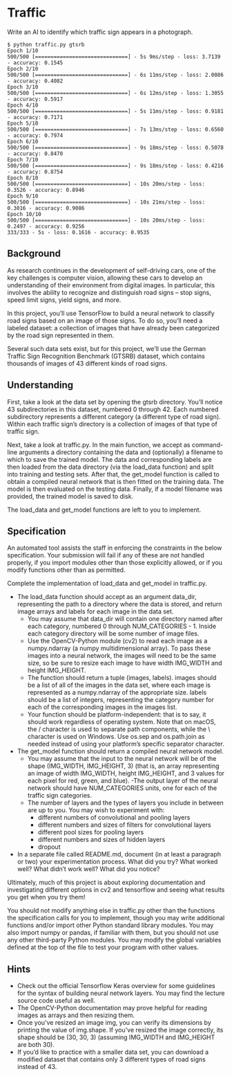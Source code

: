 # Traffic

Write an AI to identify which traffic sign appears in a photograph.

```console
$ python traffic.py gtsrb
Epoch 1/10
500/500 [==============================] - 5s 9ms/step - loss: 3.7139 - accuracy: 0.1545
Epoch 2/10
500/500 [==============================] - 6s 11ms/step - loss: 2.0086 - accuracy: 0.4082
Epoch 3/10
500/500 [==============================] - 6s 12ms/step - loss: 1.3055 - accuracy: 0.5917
Epoch 4/10
500/500 [==============================] - 5s 11ms/step - loss: 0.9181 - accuracy: 0.7171
Epoch 5/10
500/500 [==============================] - 7s 13ms/step - loss: 0.6560 - accuracy: 0.7974
Epoch 6/10
500/500 [==============================] - 9s 18ms/step - loss: 0.5078 - accuracy: 0.8470
Epoch 7/10
500/500 [==============================] - 9s 18ms/step - loss: 0.4216 - accuracy: 0.8754
Epoch 8/10
500/500 [==============================] - 10s 20ms/step - loss: 0.3526 - accuracy: 0.8946
Epoch 9/10
500/500 [==============================] - 10s 21ms/step - loss: 0.3016 - accuracy: 0.9086
Epoch 10/10
500/500 [==============================] - 10s 20ms/step - loss: 0.2497 - accuracy: 0.9256
333/333 - 5s - loss: 0.1616 - accuracy: 0.9535
```

## Background

As research continues in the development of self-driving cars, one of the key challenges is computer vision, allowing these cars to develop an understanding of their environment from digital images. In particular, this involves the ability to recognize and distinguish road signs – stop signs, speed limit signs, yield signs, and more.

In this project, you’ll use TensorFlow to build a neural network to classify road signs based on an image of those signs. To do so, you’ll need a labeled dataset: a collection of images that have already been categorized by the road sign represented in them.

Several such data sets exist, but for this project, we’ll use the German Traffic Sign Recognition Benchmark (GTSRB) dataset, which contains thousands of images of 43 different kinds of road signs.

## Understanding

First, take a look at the data set by opening the gtsrb directory. You’ll notice 43 subdirectories in this dataset, numbered 0 through 42. Each numbered subdirectory represents a different category (a different type of road sign). Within each traffic sign’s directory is a collection of images of that type of traffic sign.

Next, take a look at traffic.py. In the main function, we accept as command-line arguments a directory containing the data and (optionally) a filename to which to save the trained model. The data and corresponding labels are then loaded from the data directory (via the load_data function) and split into training and testing sets. After that, the get_model function is called to obtain a compiled neural network that is then fitted on the training data. The model is then evaluated on the testing data. Finally, if a model filename was provided, the trained model is saved to disk.

The load_data and get_model functions are left to you to implement.

## Specification

An automated tool assists the staff in enforcing the constraints in the below specification. Your submission will fail if any of these are not handled properly, if you import modules other than those explicitly allowed, or if you modify functions other than as permitted.

Complete the implementation of load_data and get_model in traffic.py.

- The load_data function should accept as an argument data_dir, representing the path to a directory where the data is stored, and return image arrays and labels for each image in the data set.
    - You may assume that data_dir will contain one directory named after each category, numbered 0 through NUM_CATEGORIES - 1. Inside each category directory will be some number of image files.
    - Use the OpenCV-Python module (cv2) to read each image as a numpy.ndarray (a numpy multidimensional array). To pass these images into a neural network, the images will need to be the same size, so be sure to resize each image to have width IMG_WIDTH and height IMG_HEIGHT.
    - The function should return a tuple (images, labels). images should be a list of all of the images in the data set, where each image is represented as a numpy.ndarray of the appropriate size. labels should be a list of integers, representing the category number for each of the corresponding images in the images list.
    - Your function should be platform-independent: that is to say, it should work regardless of operating system. Note that on macOS, the / character is used to separate path components, while the \ character is used on Windows. Use os.sep and os.path.join as needed instead of using your platform’s specific separator character.
- The get_model function should return a compiled neural network model.
    - You may assume that the input to the neural network will be of the shape (IMG_WIDTH, IMG_HEIGHT, 3) (that is, an array representing an image of width IMG_WIDTH, height IMG_HEIGHT, and 3 values for each pixel for red, green, and blue).
    -The output layer of the neural network should have NUM_CATEGORIES units, one for each of the traffic sign categories.
    - The number of layers and the types of layers you include in between are up to you. You may wish to experiment with:
        - different numbers of convolutional and pooling layers
        - different numbers and sizes of filters for convolutional layers
        - different pool sizes for pooling layers
        - different numbers and sizes of hidden layers
        - dropout
- In a separate file called README.md, document (in at least a paragraph or two) your experimentation process. What did you try? What worked well? What didn’t work well? What did you notice?

Ultimately, much of this project is about exploring documentation and investigating different options in cv2 and tensorflow and seeing what results you get when you try them!

You should not modify anything else in traffic.py other than the functions the specification calls for you to implement, though you may write additional functions and/or import other Python standard library modules. You may also import numpy or pandas, if familiar with them, but you should not use any other third-party Python modules. You may modify the global variables defined at the top of the file to test your program with other values.

## Hints

- Check out the official Tensorflow Keras overview for some guidelines for the syntax of building neural network layers. You may find the lecture source code useful as well.
- The OpenCV-Python documentation may prove helpful for reading images as arrays and then resizing them.
- Once you’ve resized an image img, you can verify its dimensions by printing the value of img.shape. If you’ve resized the image correctly, its shape should be (30, 30, 3) (assuming IMG_WIDTH and IMG_HEIGHT are both 30).
- If you’d like to practice with a smaller data set, you can download a modified dataset that contains only 3 different types of road signs instead of 43.

